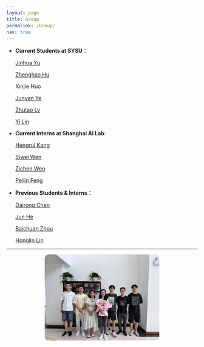 ```yaml
---
layout: page
title: Group
permalink: /Group/
nav: true
---
```





- **Current Students at SYSU**：

  [Jinhua Yu](https://leooooyu.github.io)

  [Zhenghao Hu](https://scholar.google.com/citations?user=ZR9_WdgAAAAJ&hl=zh-CN&oi=sra)

  Xinjie Huo

  [Junyan Ye](https://yejy53.github.io)

  [Zhutao Lv](https://scholar.google.com/citations?user=aGJ7T4YAAAAJ)

  [Yi Lin](https://scholar.google.com.uy/citations?hl=zh-CN&user=pTMAYf0AAAAJ)


- **Current Interns at Shanghai AI Lab**:

  [Hengrui Kang](https://scholar.google.com/citations?user=kVbzWCAAAAAJ&hl=zh-CN)

  [Siwei Wen](https://scholar.google.com/citations?user=kJRiUYwAAAAJ&hl=zh-CN)

  [Zichen Wen](https://scholar.google.com/citations?user=N-aPFvEAAAAJ&hl=en&oi=ao)

  [Peilin Feng](https://peilin-ff.github.io/)


- **Previous Students & Interns**：

  [Dairong Chen](https://scholar.google.com/citations?hl=en&view_op=list_works&gmla=ANZ5fUMH4x0fdJWOesVkatQYeNawDTZRS8wOuSHaA0kMJbX8qKav22an-5cra2EzDJPT5mrtB4Ro_dkQ2iPK0Q&user=sv_N2PwAAAAJ)

  [Jun He](https://scholar.google.com/citations?user=ktFT40UAAAAJ&hl=zh-CN)
  
  [Baichuan Zhou](https://baichuanzhou.github.io/)
  
  [Honglin Lin](https://lhl3341.github.io/)


---

<!-- 大合照 -->
<p align="center">
  <img src="/assets/img/group_1.jpg" alt="group" style="max-width: 60%; border-radius: 10px;">
</p>
